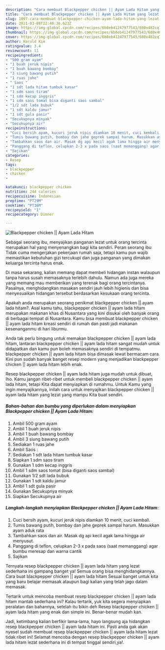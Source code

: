```yaml
---
description: "Cara membuat Blackpepper chicken || Ayam Lada Hitam yang lezat dan Mudah Dibuat"
title: "Cara membuat Blackpepper chicken || Ayam Lada Hitam yang lezat dan Mudah Dibuat"
slug: 1097-cara-membuat-blackpepper-chicken-ayam-lada-hitam-yang-lezat-dan-mudah-dibuat
date: 2021-03-08T22:40:36.623Z
image: https://img-global.cpcdn.com/recipes/6b8eb41247977543/680x482cq70/blackpepper-chicken-ayam-lada-hitam-foto-resep-utama.jpg
thumbnail: https://img-global.cpcdn.com/recipes/6b8eb41247977543/680x482cq70/blackpepper-chicken-ayam-lada-hitam-foto-resep-utama.jpg
cover: https://img-global.cpcdn.com/recipes/6b8eb41247977543/680x482cq70/blackpepper-chicken-ayam-lada-hitam-foto-resep-utama.jpg
author: Harold Kim
ratingvalue: 3.4
reviewcount: 11
recipeingredient:
- "500 gram ayam"
- "1 buah jeruk nipis"
- "1 buah bawang bombay"
- "3 siung bawang putih"
- "1 ruas jahe"
- " Saos "
- "1 sdt lada hitam tumbuk kasar"
- "1 sdm saos tiram"
- "1 sdm kecap inggris"
- "1 sdm saos tomat bisa diganti saos sambal"
- "1/2 sdt lada bubuk"
- "1 sdt kaldu jamur"
- "1 sdt gula pasir"
- "Secukupnya minyak"
- "Secukupnya air"
recipeinstructions:
- "Cuci bersih ayam, kucuri jeruk nipis diamkan 10 menit, cuci kembali."
- "Tumis bawang putih, bombay dan jahe geprek sampai harum. Masukkan ayam aduk rata"
- "Tambahkan saos dan air. Masak dg api kecil agak lama hingga air menyusut."
- "Panggang di teflon, celupkan 2-3 x pada saos (saat memanggang) agar bumbu meresap dan warna cantik"
- "Sajikan"
categories:
- Resep
tags:
- blackpepper
- chicken
- 

katakunci: blackpepper chicken  
nutrition: 244 calories
recipecuisine: Indonesian
preptime: "PT29M"
cooktime: "PT36M"
recipeyield: "1"
recipecategory: Dinner

---
```



![Blackpepper chicken || Ayam Lada Hitam](https://img-global.cpcdn.com/recipes/6b8eb41247977543/680x482cq70/blackpepper-chicken-ayam-lada-hitam-foto-resep-utama.jpg)

Sebagai seorang ibu, menyajikan panganan lezat untuk orang tercinta merupakan hal yang menyenangkan bagi kita sendiri. Peran seorang ibu Tidak cuma mengerjakan pekerjaan rumah saja, tetapi kamu pun wajib memastikan kebutuhan gizi tercukupi dan juga panganan yang dimakan keluarga tercinta harus enak.

Di masa  sekarang, kalian memang dapat membeli hidangan instan walaupun tanpa harus susah memasaknya terlebih dahulu. Namun ada juga mereka yang memang mau memberikan yang terenak bagi orang tercintanya. Pasalnya, menghidangkan masakan sendiri jauh lebih higienis dan bisa menyesuaikan hidangan tersebut berdasarkan kesukaan orang tercinta. 



Apakah anda merupakan seorang penikmat blackpepper chicken || ayam lada hitam?. Asal kamu tahu, blackpepper chicken || ayam lada hitam merupakan makanan khas di Nusantara yang kini disukai oleh banyak orang di berbagai tempat di Nusantara. Kamu bisa membuat blackpepper chicken || ayam lada hitam kreasi sendiri di rumah dan pasti jadi makanan kesenanganmu di hari liburmu.

Anda tak perlu bingung untuk memakan blackpepper chicken || ayam lada hitam, lantaran blackpepper chicken || ayam lada hitam sangat mudah untuk didapatkan dan kamu pun boleh memasaknya sendiri di tempatmu. blackpepper chicken || ayam lada hitam bisa dimasak lewat bermacam cara. Kini pun sudah banyak banget resep modern yang menjadikan blackpepper chicken || ayam lada hitam lebih enak.

Resep blackpepper chicken || ayam lada hitam juga mudah untuk dibuat, lho. Kamu jangan ribet-ribet untuk membeli blackpepper chicken || ayam lada hitam, tetapi Kita dapat menyiapkan di rumahmu. Untuk Kamu yang ingin menyajikannya, inilah cara untuk menyajikan blackpepper chicken || ayam lada hitam yang lezat yang mampu Kita buat sendiri.

<!--inarticleads1-->

##### Bahan-bahan dan bumbu yang diperlukan dalam menyiapkan Blackpepper chicken || Ayam Lada Hitam:

1. Ambil 500 gram ayam
1. Ambil 1 buah jeruk nipis
1. Ambil 1 buah bawang bombay
1. Ambil 3 siung bawang putih
1. Sediakan 1 ruas jahe
1. Ambil  Saos :
1. Sediakan 1 sdt lada hitam tumbuk kasar
1. Siapkan 1 sdm saos tiram
1. Gunakan 1 sdm kecap inggris
1. Ambil 1 sdm saos tomat (bisa diganti saos sambal)
1. Gunakan 1/2 sdt lada bubuk
1. Gunakan 1 sdt kaldu jamur
1. Ambil 1 sdt gula pasir
1. Gunakan Secukupnya minyak
1. Siapkan Secukupnya air




<!--inarticleads2-->

##### Langkah-langkah menyiapkan Blackpepper chicken || Ayam Lada Hitam:

1. Cuci bersih ayam, kucuri jeruk nipis diamkan 10 menit, cuci kembali.
1. Tumis bawang putih, bombay dan jahe geprek sampai harum. Masukkan ayam aduk rata
1. Tambahkan saos dan air. Masak dg api kecil agak lama hingga air menyusut.
1. Panggang di teflon, celupkan 2-3 x pada saos (saat memanggang) agar bumbu meresap dan warna cantik
1. Sajikan




Ternyata resep blackpepper chicken || ayam lada hitam yang lezat sederhana ini gampang banget ya! Semua orang bisa menghidangkannya. Cara buat blackpepper chicken || ayam lada hitam Sesuai banget untuk kita yang baru belajar memasak ataupun bagi kalian yang telah jago dalam memasak.

Tertarik untuk mencoba membuat resep blackpepper chicken || ayam lada hitam mantab sederhana ini? Kalau tertarik, yuk kita segera menyiapkan peralatan dan bahannya, setelah itu bikin deh Resep blackpepper chicken || ayam lada hitam yang enak dan simple ini. Benar-benar mudah kan. 

Jadi, ketimbang kalian berfikir lama-lama, hayo langsung aja hidangkan resep blackpepper chicken || ayam lada hitam ini. Pasti anda gak akan nyesel sudah membuat resep blackpepper chicken || ayam lada hitam lezat tidak ribet ini! Selamat mencoba dengan resep blackpepper chicken || ayam lada hitam lezat sederhana ini di tempat tinggal sendiri,ya!.

